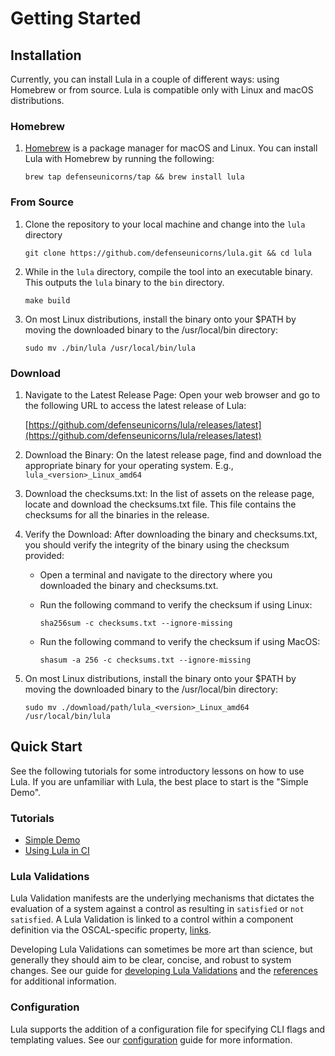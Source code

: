 # Getting Started

## Installation

Currently, you can install Lula in a couple of different ways: using Homebrew or from source. Lula is compatible only with Linux and macOS distributions.

### Homebrew

1) [Homebrew](https://brew.sh/) is a package manager for macOS and Linux. You can install Lula with Homebrew by running the following:

    ```shell
    brew tap defenseunicorns/tap && brew install lula
    ```

### From Source

1) Clone the repository to your local machine and change into the `lula` directory

    ```shell
    git clone https://github.com/defenseunicorns/lula.git && cd lula
    ```

2) While in the `lula` directory, compile the tool into an executable binary. This outputs the `lula` binary to the `bin` directory.

    ```shell
    make build
    ```

3) On most Linux distributions, install the binary onto your $PATH by moving the downloaded binary to the /usr/local/bin directory:

    ```shell
    sudo mv ./bin/lula /usr/local/bin/lula
    ```

### Download

1. Navigate to the Latest Release Page:
   Open your web browser and go to the following URL to access the latest release of Lula:

   [https://github.com/defenseunicorns/lula/releases/latest](https://github.com/defenseunicorns/lula/releases/latest)

2. Download the Binary:
   On the latest release page, find and download the appropriate binary for your operating system. E.g., `lula_<version>_Linux_amd64`

3. Download the checksums.txt:
   In the list of assets on the release page, locate and download the checksums.txt file. This file contains the checksums for all the binaries in the release.

4. Verify the Download:
   After downloading the binary and checksums.txt, you should verify the integrity of the binary using the checksum provided:
    * Open a terminal and navigate to the directory where you downloaded the binary and checksums.txt.
    * Run the following command to verify the checksum if using Linux:

      ```shell
      sha256sum -c checksums.txt --ignore-missing
      ```

    * Run the following command to verify the checksum if using MacOS:

      ```shell
      shasum -a 256 -c checksums.txt --ignore-missing
      ```

5. On most Linux distributions, install the binary onto your $PATH by moving the downloaded binary to the /usr/local/bin directory:

   ```shell
   sudo mv ./download/path/lula_<version>_Linux_amd64 /usr/local/bin/lula

## Quick Start

See the following tutorials for some introductory lessons on how to use Lula. If you are unfamiliar with Lula, the best place to start is the "Simple Demo".

### Tutorials

* [Simple Demo](./simple-demo.md)
* [Using Lula in CI](./lula-in-ci.md)

### Lula Validations

Lula Validation manifests are the underlying mechanisms that dictates the evaluation of a system against a control as resulting in `satisfied` or `not satisfied`. A Lula Validation is linked to a control within a component definition via the OSCAL-specific property, [links](../oscal/oscal-validation-links.md).

Developing Lula Validations can sometimes be more art than science, but generally they should aim to be clear, concise, and robust to system changes. See our guide for [developing Lula Validations](./develop-a-validation.md) and the [references](../reference/README.md) for additional information.

### Configuration

Lula supports the addition of a configuration file for specifying CLI flags and templating values. See our [configuration](./configuration.md) guide for more information.
